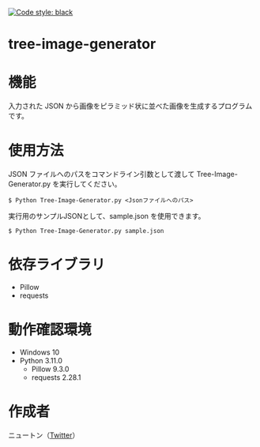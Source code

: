 [![Code style: black](https://img.shields.io/badge/code%20style-black-000000.svg)](https://github.com/psf/black)

# tree-image-generator

# 機能
入力された JSON から画像をピラミッド状に並べた画像を生成するプログラムです。

# 使用方法
JSON ファイルへのパスをコマンドライン引数として渡して Tree-Image-Generator.py を実行してください。
```
$ Python Tree-Image-Generator.py <Jsonファイルへのパス>
```

実行用のサンプルJSONとして、sample.json を使用できます。
```
$ Python Tree-Image-Generator.py sample.json
```

# 依存ライブラリ
* Pillow
* requests

# 動作確認環境
* Windows 10
* Python 3.11.0
  * Pillow 9.3.0
  * requests 2.28.1

# 作成者
ニュートン（[Twitter](https://twitter.com/H2Newton)）